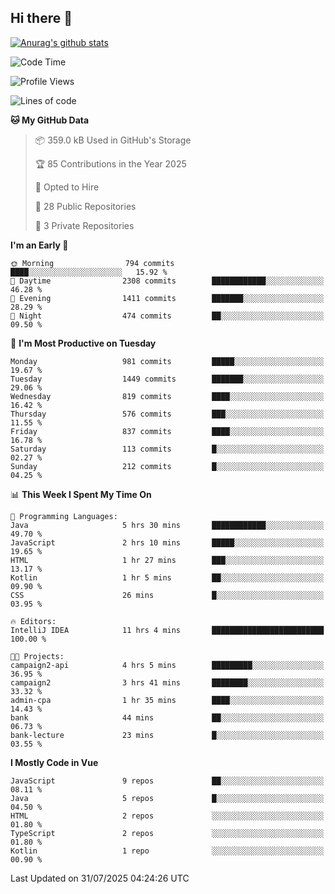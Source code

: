 ## Hi there 👋

[![Anurag's github stats](https://github-readme-stats.vercel.app/api?username=Songwonseok)](https://github.com/anuraghazra/github-readme-stats)



<!--START_SECTION:waka-->
![Code Time](http://img.shields.io/badge/Code%20Time-3%2C674%20hrs%2016%20mins-blue)

![Profile Views](http://img.shields.io/badge/Profile%20Views-0-blue)

![Lines of code](https://img.shields.io/badge/From%20Hello%20World%20I%27ve%20Written-34.8%20million%20lines%20of%20code-blue)

**🐱 My GitHub Data** 

> 📦 359.0 kB Used in GitHub's Storage 
 > 
> 🏆 85 Contributions in the Year 2025
 > 
> 💼 Opted to Hire
 > 
> 📜 28 Public Repositories 
 > 
> 🔑 3 Private Repositories 
 > 
**I'm an Early 🐤** 

```text
🌞 Morning                794 commits         ████░░░░░░░░░░░░░░░░░░░░░   15.92 % 
🌆 Daytime                2308 commits        ████████████░░░░░░░░░░░░░   46.28 % 
🌃 Evening                1411 commits        ███████░░░░░░░░░░░░░░░░░░   28.29 % 
🌙 Night                  474 commits         ██░░░░░░░░░░░░░░░░░░░░░░░   09.50 % 
```
📅 **I'm Most Productive on Tuesday** 

```text
Monday                   981 commits         █████░░░░░░░░░░░░░░░░░░░░   19.67 % 
Tuesday                  1449 commits        ███████░░░░░░░░░░░░░░░░░░   29.06 % 
Wednesday                819 commits         ████░░░░░░░░░░░░░░░░░░░░░   16.42 % 
Thursday                 576 commits         ███░░░░░░░░░░░░░░░░░░░░░░   11.55 % 
Friday                   837 commits         ████░░░░░░░░░░░░░░░░░░░░░   16.78 % 
Saturday                 113 commits         █░░░░░░░░░░░░░░░░░░░░░░░░   02.27 % 
Sunday                   212 commits         █░░░░░░░░░░░░░░░░░░░░░░░░   04.25 % 
```


📊 **This Week I Spent My Time On** 

```text
💬 Programming Languages: 
Java                     5 hrs 30 mins       ████████████░░░░░░░░░░░░░   49.70 % 
JavaScript               2 hrs 10 mins       █████░░░░░░░░░░░░░░░░░░░░   19.65 % 
HTML                     1 hr 27 mins        ███░░░░░░░░░░░░░░░░░░░░░░   13.17 % 
Kotlin                   1 hr 5 mins         ██░░░░░░░░░░░░░░░░░░░░░░░   09.90 % 
CSS                      26 mins             █░░░░░░░░░░░░░░░░░░░░░░░░   03.95 % 

🔥 Editors: 
IntelliJ IDEA            11 hrs 4 mins       █████████████████████████   100.00 % 

🐱‍💻 Projects: 
campaign2-api            4 hrs 5 mins        █████████░░░░░░░░░░░░░░░░   36.95 % 
campaign2                3 hrs 41 mins       ████████░░░░░░░░░░░░░░░░░   33.32 % 
admin-cpa                1 hr 35 mins        ████░░░░░░░░░░░░░░░░░░░░░   14.43 % 
bank                     44 mins             ██░░░░░░░░░░░░░░░░░░░░░░░   06.73 % 
bank-lecture             23 mins             █░░░░░░░░░░░░░░░░░░░░░░░░   03.55 % 
```

**I Mostly Code in Vue** 

```text
JavaScript               9 repos             ██░░░░░░░░░░░░░░░░░░░░░░░   08.11 % 
Java                     5 repos             █░░░░░░░░░░░░░░░░░░░░░░░░   04.50 % 
HTML                     2 repos             ░░░░░░░░░░░░░░░░░░░░░░░░░   01.80 % 
TypeScript               2 repos             ░░░░░░░░░░░░░░░░░░░░░░░░░   01.80 % 
Kotlin                   1 repo              ░░░░░░░░░░░░░░░░░░░░░░░░░   00.90 % 
```




 Last Updated on 31/07/2025 04:24:26 UTC
<!--END_SECTION:waka-->
